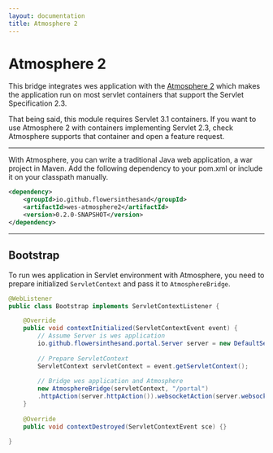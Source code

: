 ```yaml
---
layout: documentation
title: Atmosphere 2
---
```


# Atmosphere 2
This bridge integrates wes application with the [Atmosphere 2](https://github.com/atmosphere/atmosphere/) which makes the application run on most servlet containers that support the Servlet Specification 2.3. 

That being said, this module requires Servlet 3.1 containers. If you want to use Atmosphere 2 with containers implementing Servlet 2.3, check Atmosphere supports that container and open a feature request.

---

With Atmosphere, you can write a traditional Java web application, a war project in Maven. Add the following dependency to your pom.xml or include it on your classpath manually.

```xml
<dependency>
    <groupId>io.github.flowersinthesand</groupId>
    <artifactId>wes-atmosphere2</artifactId>
    <version>0.2.0-SNAPSHOT</version>
</dependency>
```

---

## Bootstrap

To run wes application in Servlet environment with Atmosphere, you need to prepare initialized `ServletContext` and pass it to `AtmosphereBridge`.

```java
@WebListener
public class Bootstrap implements ServletContextListener {

    @Override
    public void contextInitialized(ServletContextEvent event) {
        // Assume Server is wes application
        io.github.flowersinthesand.portal.Server server = new DefaultServer();
        
        // Prepare ServletContext
        ServletContext servletContext = event.getServletContext();
        
        // Bridge wes application and Atmosphere
        new AtmosphereBridge(servletContext, "/portal")
        .httpAction(server.httpAction()).websocketAction(server.websocketAction());
    }
    
    @Override
    public void contextDestroyed(ServletContextEvent sce) {}

}
```